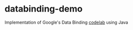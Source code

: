 # databinding-demo
Implementation of Google's Data Binding [codelab](https://codelabs.developers.google.com/codelabs/android-databinding/) using Java
